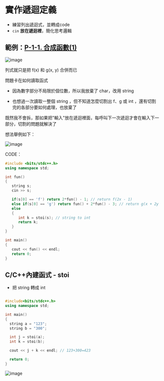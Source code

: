 # 實作遞迴定義

* 練習列出遞迴式，並轉成code
* `cin` **放在遞迴裡**，簡化思考邏輯


## 範例：[P-1-1. 合成函數(1)](https://judge.tcirc.tw/ShowProblem?problemid=d001)

![image](https://user-images.githubusercontent.com/84267907/156919579-a601c6a5-a53b-4d1b-9961-e7784c52864c.png)


列式就只是把 f(x) 和 g(x, y) 合併而已

問題卡在如何讀取函式

* 因為數字部分不局限於個位數，所以我放棄了 char，改用 string

* 也想過一次讀取一整個 string ，但不知道怎麼切割出 f、g 或 int ，還有切割完的各部分要如何處理，也放棄了

既然我不會拆，那如果把"輸入"放在遞迴裡面，每呼叫下一次遞迴才會在輸入下一部分，切割的問題就解決了

想法舉例如下：

![image](https://user-images.githubusercontent.com/84267907/156918380-96cce27e-753b-47d0-9c07-3939bff2972d.png)


CODE：
~~~cpp
#include <bits/stdc++.h>
using namespace std;

int fun()
{
   string s;
   cin >> s;

   if(s[0] == 'f') return 2*fun() - 1; // return f(2x - 1)
   else if(s[0] == 'g') return fun() + 2*fun() - 3; // return g(x + 2y - 3)
   else
   {
      int k = stoi(s); // string to int
      return k;
   }
}

int main()
{
   cout << fun() << endl;
   return 0;
}
~~~


## C/C++內建函式 - stoi

* 把 string 轉成 int 

~~~cpp

#include<bits/stdc++.h>
using namespace std;

int main()
{
  string a = "123";
  string b = "300";

  int j = stoi(a);
  int k = stoi(b);

  cout << j + k << endl; // 123+300=423

  return 0;
}
~~~

![image](https://user-images.githubusercontent.com/84267907/156918699-0fd9f739-13e9-4f42-afec-2ee072e245f4.png)
